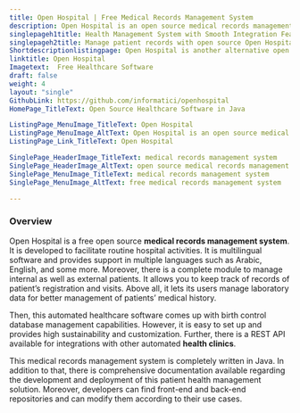 ```yaml
---
title: Open Hospital | Free Medical Records Management System
description: Open Hospital is an open source medical records management system. It is multilingual and offers features such as patients registration and drug management.
singlepageh1title: Health Management System with Smooth Integration Features
singlepageh2title: Manage patient records with open source Open Hospital. It allows you to automate hospitalizations, patient visits, laboratory data, and treatment history.
Shortdescriptionlistingpage: Open Hospital is another alternative open source patient portal solution. It is multilingual, secure and provides RESTful interface with many other features such as patients visits, registeration and medicines.
linktitle: Open Hospital
Imagetext:  Free Healthcare Software
draft: false
weight: 4
layout: "single"
GithubLink: https://github.com/informatici/openhospital
HomePage_TitleText: Open Source Healthcare Software in Java

ListingPage_MenuImage_TitleText: Open Hospital
ListingPage_MenuImage_AltText: Open Hospital is an open source medical records management system
ListingPage_Link_TitleText: Open Hospital

SinglePage_HeaderImage_TitleText: medical records management system
SinglePage_HeaderImage_AltText: open source medical records management system
SinglePage_MenuImage_TitleText: medical records management system
SinglePage_MenuImage_AltText: free medical records management system

---
```

### **Overview**

Open Hospital is a free open source **medical records management system**. It is developed to facilitate routine hospital activities. It is multilingual software and provides support in multiple languages such as Arabic, English, and some more. Moreover, there is a complete module to manage internal as well as external patients. It allows you to keep track of records of patient’s registration and visits. Above all, it lets its users manage laboratory data for better management of patients’ medical history.

Then, this automated healthcare software comes up with birth control database management capabilities. However, it is easy to set up and provides high sustainability and customization. Further, there is a REST API available for integrations with other automated **health clinics**.

This medical records management system is completely written in Java. In addition to that, there is comprehensive documentation available regarding the development and deployment of this patient health management solution. Moreover, developers can find front-end and back-end repositories and can modify them according to their use cases.

<a class="anchor" id="requirements" name="requirements" style="font-size: 12.16px;"></a>
